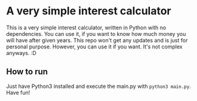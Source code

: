# A very simple interest calculator
This is a very simple interest calculator, written in Python with no dependencies. You can use it, if you want to know how much money you will have after given years.
This repo won't get any updates and is just for personal purpose. However, you can use it if you want. It's not complex anyways. :D 
## How to run
Just have Python3 installed and execute the main.py with `python3 main.py`. Have fun! 
